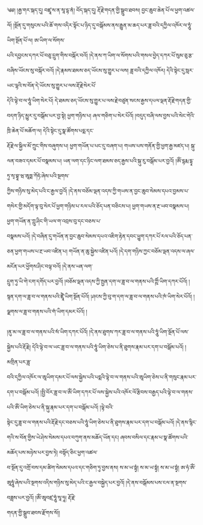 ﻿  
༄༅། །རྒྱ་གར་སྐད་དུ། བཛྲཱ་ས་ན་སཱ་དྷ་ནཾ། བོད་སྐད་དུ། རྡོ་རྗེ་གདན་གྱི་སྒྲུབ་ཐབས། བྱང་ཆུབ་ཆེན་པོ་ལ་ཕྱག་འཚལ་ལོ། །སྔོན་དུ་གསུངས་པའི་ཆོ་གས་འདིར་སྟོང་པ་ཉིད་དུ་བསྒོམས་ནས་རྒྱུན་མ་ཆད་པར་ཟླ་བའི་དཀྱིལ་འཁོར་ལ་ཧཱུཾ་ཡིག་སྔོན་པོ་ལ། ཨ་ཡིག་ལ་སོགས་  
པའི་དབྱངས་དཀར་པོ་བཅུ་དྲུག་གིས་བསྐོར་བའོ། །དེ་ནས་ཀ་ཡིག་ལ་སོགས་པའི་གསལ་བྱེད་དཀར་པོ་སུམ་ཅུ་རྩ་བཞིས་ཡོངས་སུ་བསྐོར་བའོ། །དེ་རྣམས་ཐམས་ཅད་ཡོངས་སུ་གྱུར་པ་ལས། ཟླ་བའི་དཀྱིལ་འཁོར། དེའི་སྟེང་དུ་སླར་ཡང་ལྷའི་ས་བོན་དེ་ཡོངས་སུ་གྱུར་པ་ལས་རྡོ་རྗེ་སེར་པོ་  
དེའི་ལྟེ་བ་ལ་ཧཱུཾ་ཡིག་སེར་པོ། དེ་ཐམས་ཅད་ཡོངས་སུ་གྱུར་པ་ལས་རྗེ་བཙུན་སངས་རྒྱས་དཔལ་ལྡན་རྡོ་རྗེ་གདན་གྱི་བདག་ཉིད་མྱུར་དུ་བསྒོམ་པར་བྱ་སྟེ། ཕྱག་གཉིས་པ། ཞལ་གཅིག་པ་སེར་པོའོ། །བདུད་བཞི་ལས་བྱས་པའི་སེང་གེའི་ཁྲི་ཆེན་པོ་མཆོག་ལ། དེའི་སྟེང་དུ་སྣ་ཚོགས་པདྨ་དང་  
རྡོ་རྗེ་ལ་སྐྱིལ་མོ་ཀྲུང་གིས་བཞུགས་པ། ཕྱག་གཡོན་པ་པང་དུ་བཞག་པ། གཡས་པས་གནོན་གྱི་ཕྱག་རྒྱ་མཛད་པ། སྐུ་ལན་བཟའ་དམར་པོ་བསྣམས་པ། ཡན་ལག་དང་ཉིང་ལག་ཐམས་ཅད་རྒྱས་པའི་སྐུ་རུ་བསྒོམ་པར་བྱའོ། །ཨོཾ་དྷརྨ་དྷཱ་ཏུ་སྭ་བྷཱ་ཝ་ཨཱཏྨ་ཀོཧཾ་ཞེས་པའི་སྔགས་  
ཀྱིས་གཉིས་སུ་མེད་པའི་ང་རྒྱལ་བྱའོ། །དེ་ནས་བཅོམ་ལྡན་འདས་ཀྱི་གཡས་ན་བྱང་ཆུབ་སེམས་དཔའ་བྱམས་པ་གསེར་གྱི་མདོག་ལྟ་བུ་སེར་པོ་ཕྱག་གཉིས་པ་རལ་པའི་ཅོད་པན་བཅིངས་པ། ཕྱག་གཡས་ན་རྔ་ཡབ་བསྣམས་པ། ཕྱག་གཡོན་ན་ཀླུ་ཤིང་གི་ཡལ་ག་འབྲས་བུ་དང་བཅས་པ་  
བསྣམས་པའོ། །དེ་བཞིན་དུ་གཡོན་ན་བྱང་ཆུབ་སེམས་དཔའ་འཇིག་རྟེན་དབང་ཕྱུག་དཀར་པོ་རལ་པའི་ཅོད་པན་ཅན་ཕྱག་གཡས་པ་རྔ་ཡབ་འཛིན་པ། གཡོན་ན་ཆུ་སྐྱེས་འཛིན་པའོ། །དེ་དག་གཉིས་ཀྱང་བཅོམ་ལྡན་འདས་ལ་ཞལ་མངོན་པར་ཕྱོགས་ཤིང་བལྟ་བའོ། །དེ་ནས་ཡན་ལག་  
དྲུག་ཏུ་ཡི་གེ་ངག་དགོད་པར་བྱའོ། །བཅོམ་ལྡན་འདས་ཀྱི་སྤྱན་དག་ལ་ཟླ་བ་ལ་གནས་པའི་ཀྵིཾ་ཡིག་དཀར་པོའོ། །སྙན་དག་ལ་ཟླ་བ་ལ་གནས་པའི་ཛྲཱྀཾ་ཡིག་སྔོན་པོའོ། །ཤངས་ཀྱི་བུ་ག་དག་ལ་ཟླ་བ་ལ་གནས་པའི་ཁཾ་ཡིག་སེར་པོའོ། །ལྗགས་ལ་ཟླ་བ་གནས་པའི་གཾ་ཡིག་དམར་པོའོ། །  
  
།ནུ་མ་ལ་ཟླ་བ་ལ་གནས་པའི་སཾ་ཡིག་དཀར་པོའོ། །དེ་ནས་ཐུགས་ཀར་ཟླ་བ་ལ་གནས་པའི་ཧཱུཾ་ཡིག་སྔོན་པོ་ལས་སྐྱེས་པའི་རྡོ་རྗེ། དེའི་ལྟེ་བ་ལ་ཡང་ཟླ་བ་ལ་གནས་པའི་ཧཱུཾ་ཡིག་ཅེས་པ་ནི་ཐུགས་རྣམ་པར་དག་པ་བསྒོམ་པའོ། །མགྲིན་པར་ཟླ་  
བའི་དཀྱིལ་འཁོར་ལ་ཨཱཡིག་དམར་པོ་ལས་སྐྱེས་པའི་པདྨའི་ལྟེ་བ་ལ་གནས་པའི་ཨཱཡིག་ཅེས་པ་ནི་གསུང་རྣམ་པར་དག་པ་བསྒོམ་པའོ། །སྤྱི་བོར་ཟླ་བ་ལ་ཨོཾ་ཡིག་དཀར་པོ་ལས་སྐྱེས་པའི་འཁོར་ལོ་རྩིབས་བརྒྱད་པའི་ལྟེ་བ་ལ་གནས་པའི་ཨོཾ་ཡིག་ཅེས་པ་ནི་སྐུ་རྣམ་པར་དག་པ་བསྒོམ་པའོ། །ལྟེ་བའི་  
སྟེང་དུ་ཟླ་བ་ལ་གནས་པའི་རྡོ་རྗེ་དང་བཅས་པའི་ཧཱུཾ་ཡིག་ཅེས་པ་ནི་ཐུགས་རྣམ་པར་དག་པ་བསྒོམ་པའོ། །དེ་ནས་སྙིང་གའི་ས་བོན་གྱིས་ཡེ་ཤེས་སེམས་དཔའ་བཀུག་ནས་མཆོད་ཡོན་དང། ཞབས་བསིལ་དང་རྣམ་པ་སྣ་ཚོགས་པའི་མཆོད་པས་མཉེས་པར་བྱས་ཏེ། བསྟོད་ཅིང་ཕྱག་འཚལ་  
བ་སྔོན་དུ་འགྲོ་བས་དམ་ཚིག་སེམས་དཔའ་དང་གཅིག་ཏུ་བྱས་ནས། ས་མ་ཡ་སྟྭཾ། ས་མ་ཡ་སྟྭཾ། ས་མ་ཡ་སྟྭཾ། ཨ་ཧཾ་ཨོཾ་ཨཱཧཱུཾ་ཞེས་པའི་སྔགས་འདིས་གཉིས་སུ་མེད་པའི་ང་རྒྱལ་བསྐྱེད་པར་བྱའོ། །དེ་ནས་བསྒོམས་པས་ངལ་ན་སྔགས་བཟླས་པར་བྱའོ། །ཨོཾ་ཨཱབཛྲ་ཧཱུཾ་སཱ་ཧཱ། རྡོ་རྗེ་  
གདན་གྱི་སྒྲུབ་ཐབས་རྫོགས་སོ།།  
  
  
